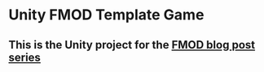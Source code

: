 # Unity FMOD Template Game
## This is the Unity project for the [FMOD blog post series](https://www.egill.rocks/blog/fmod/unity-blueprint-game-setup)

